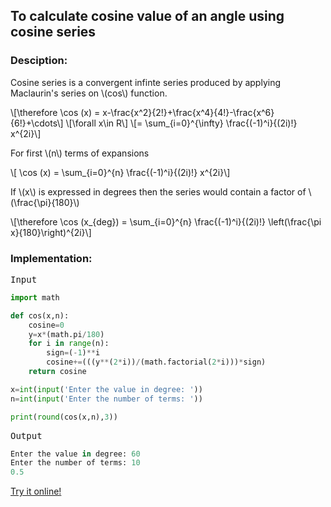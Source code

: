 <script type="text/javascript" src="https://cdnjs.cloudflare.com/ajax/libs/mathjax/2.7.0/MathJax.js?config=TeX-AMS_CHTML"></script>


## To calculate cosine value of an angle using cosine series


### Desciption:

Cosine series is a convergent infinte series produced by applying Maclaurin's series on \\(cos\\) function.

\\[\therefore \cos (x) = x-\frac{x^2}{2!}+\frac{x^4}{4!}-\frac{x^6}{6!}+\cdots\\]
\\[\forall x\in R\\]
\\[= \sum_{i=0}^{\infty} \frac{(-1)^i}{(2i)!} x^{2i}\\]

For first \\(n\\) terms of expansions

\\[ \cos (x) = \sum_{i=0}^{n} \frac{(-1)^i}{(2i)!} x^{2i}\\]

If \\(x\\) is expressed in degrees then the series would contain a factor of \\(\frac{\pi}{180}\\)

\\[\therefore \cos (x_{deg}) = \sum_{i=0}^{n} \frac{(-1)^i}{(2i)!} \left(\frac{\pi x}{180}\right)^{2i}\\]

### Implementation:

<kbd>Input</kbd>

```python
import math

def cos(x,n):
	cosine=0
	y=x*(math.pi/180)
	for i in range(n):
		sign=(-1)**i
		cosine+=(((y**(2*i))/(math.factorial(2*i)))*sign)
	return cosine

x=int(input('Enter the value in degree: '))
n=int(input('Enter the number of terms: '))

print(round(cos(x,n),3))
```

<kbd>Output</kbd>

```python
Enter the value in degree: 60
Enter the number of terms: 10
0.5
```

[Try it online!](https://tio.run/##bY/BboMwEETP@Cv2lrWbNtBIURXJx36IGxZYKawtY1fw9dTU6q232dGbWU3Y0uTluu88Bx8TzC5NSvU0wMMvuJ5F31VTJAvZVjWbXQ0ezFvgS/fRatUMPgIDC0QnI@FvoFl4FIuvnTaGy1kLXiwibsbgu2GtL7VncI/kI7tndbU5oqU2UspRoCaVWi1LQpaQE54@JVGENBF8u2em43lPYyS6w0lrJf@zkuevIv0AxZmXyqoQDzj6LD3@TT5ftd73W6u69gc "Python 3 – Try It Online")
